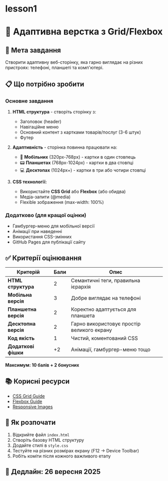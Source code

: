 # lesson1
# 📱 Адаптивна верстка з Grid/Flexbox

## 🎯 Мета завдання
Створити адаптивну веб-сторінку, яка гарно виглядає на різних пристроях: телефоні, планшеті та комп'ютері.

## 📋 Що потрібно зробити

### Основне завдання
1. **HTML структура** - створіть сторінку з:
   - Заголовок (header)
   - Навігаційне меню
   - Основний контент з картками товарів/послуг (3-6 штук)
   - Футер

2. **Адаптивність** - сторінка повинна працювати на:
   - 📱 **Мобільних** (320px-768px) - картки в один стовпець
   - 📟 **Планшетах** (768px-1024px) - картки в два стовпці
   - 💻 **Десктопах** (1024px+) - картки в три або чотири стовпці

3. **CSS технології:**
   - Використайте **CSS Grid** або **Flexbox** (або обидва)
   - Медіа-запити (@media)
   - Flexible зображення (max-width: 100%)

### Додатково (для кращої оцінки)
- Гамбургер-меню для мобільної версії
- Анімації при наведенні
- Використання CSS-змінних
- GitHub Pages для публікації сайту

## ✅ Критерії оцінювання

| Критерій | Бали | Опис |
|----------|------|------|
| **HTML структура** | 2 | Семантичні теги, правильна ієрархія |
| **Мобільна версія** | 3 | Добре виглядає на телефоні |
| **Планшетна версія** | 2 | Коректно адаптується для планшета |
| **Десктопна версія** | 2 | Гарно використовує простір великого екрану |
| **Код якість** | 1 | Чистий, коментований CSS |
| **Додаткові фішки** | +2 | Анімації, гамбургер-меню тощо |

**Максимум: 10 балів + 2 бонусних**

## 📚 Корисні ресурси

- [CSS Grid Guide](https://css-tricks.com/snippets/css/complete-guide-grid/)
- [Flexbox Guide](https://css-tricks.com/snippets/css/a-guide-to-flexbox/)
- [Responsive Images](https://developer.mozilla.org/en-US/docs/Learn/HTML/Multimedia_and_embedding/Responsive_images)

## 🚀 Як розпочати

1. Відкрийте файл `index.html`
2. Створіть базову HTML структуру
3. Додайте стилі в `style.css`
4. Тестуйте на різних розмірах екрану (F12 → Device Toolbar)
5. Робіть коміти після кожного важливого етапу

## 📅 Дедлайн: 26 вересня 2025

